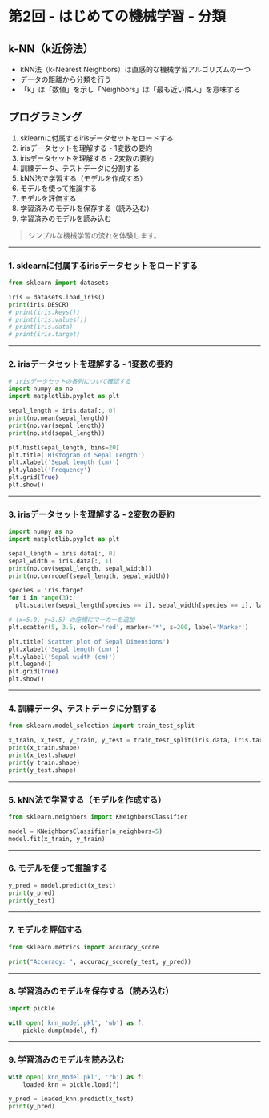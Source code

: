 # 第2回 - はじめての機械学習 - 分類

## k-NN（k近傍法）

* kNN法（k-Nearest Neighbors）は直感的な機械学習アルゴリズムの一つ
* データの距離から分類を行う
* 「k」は「数値」を示し「Neighbors」は「最も近い隣人」を意味する

## プログラミング

1. sklearnに付属するirisデータセットをロードする
2. irisデータセットを理解する - 1変数の要約
3. irisデータセットを理解する - 2変数の要約
4. 訓練データ、テストデータに分割する
5. kNN法で学習する（モデルを作成する）
6. モデルを使って推論する
7. モデルを評価する
8. 学習済みのモデルを保存する（読み込む）
9. 学習済みのモデルを読み込む

> シンプルな機械学習の流れを体験します。

---

### 1. sklearnに付属するirisデータセットをロードする

```python
from sklearn import datasets

iris = datasets.load_iris()
print(iris.DESCR)
# print(iris.keys())
# print(iris.values())
# print(iris.data)
# print(iris.target)
```

---

### 2. irisデータセットを理解する - 1変数の要約

```python
# irisデータセットの各列について確認する
import numpy as np
import matplotlib.pyplot as plt

sepal_length = iris.data[:, 0]
print(np.mean(sepal_length))
print(np.var(sepal_length))
print(np.std(sepal_length))

plt.hist(sepal_length, bins=20)
plt.title('Histogram of Sepal Length')
plt.xlabel('Sepal length (cm)')
plt.ylabel('Frequency')
plt.grid(True)
plt.show()
```

---

### 3. irisデータセットを理解する - 2変数の要約

```python
import numpy as np
import matplotlib.pyplot as plt

sepal_length = iris.data[:, 0]
sepal_width = iris.data[:, 1]
print(np.cov(sepal_length, sepal_width))
print(np.corrcoef(sepal_length, sepal_width))

species = iris.target
for i in range(3):
  plt.scatter(sepal_length[species == i], sepal_width[species == i], label=iris.target_names[i])

# (x=5.0, y=3.5) の座標にマーカーを追加
plt.scatter(5, 3.5, color='red', marker='*', s=200, label='Marker')

plt.title('Scatter plot of Sepal Dimensions')
plt.xlabel('Sepal length (cm)')
plt.ylabel('Sepal width (cm)')
plt.legend()
plt.grid(True)
plt.show()
```

---

### 4. 訓練データ、テストデータに分割する

```python
from sklearn.model_selection import train_test_split

x_train, x_test, y_train, y_test = train_test_split(iris.data, iris.target)
print(x_train.shape)
print(x_test.shape)
print(y_train.shape)
print(y_test.shape)
```

---

### 5. kNN法で学習する（モデルを作成する）

```python
from sklearn.neighbors import KNeighborsClassifier

model = KNeighborsClassifier(n_neighbors=5)
model.fit(x_train, y_train)
```

---

### 6. モデルを使って推論する

```python
y_pred = model.predict(x_test)
print(y_pred)
print(y_test)
```

---

### 7. モデルを評価する

```python
from sklearn.metrics import accuracy_score

print("Accuracy: ", accuracy_score(y_test, y_pred))
```

---

### 8. 学習済みのモデルを保存する（読み込む）

```python
import pickle

with open('knn_model.pkl', 'wb') as f:
    pickle.dump(model, f)
```

---

### 9. 学習済みのモデルを読み込む

```python
with open('knn_model.pkl', 'rb') as f:
    loaded_knn = pickle.load(f)

y_pred = loaded_knn.predict(x_test)
print(y_pred)
```
